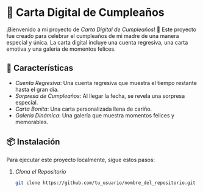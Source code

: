 # 🎉 Carta Digital de Cumpleaños

¡Bienvenido a mi proyecto de *Carta Digital de Cumpleaños*! 🎂 Este proyecto fue creado para celebrar el cumpleaños de mi madre de una manera especial y única. La carta digital incluye una cuenta regresiva, una carta emotiva y una galería de momentos felices.

## 🚀 Características

- *Cuenta Regresiva*: Una cuenta regresiva que muestra el tiempo restante hasta el gran día.
- *Sorpresa de Cumpleaños*: Al llegar la fecha, se revela una sorpresa especial.
- *Carta Bonita*: Una carta personalizada llena de cariño.
- *Galería Dinámica*: Una galería que muestra momentos felices y memorables.

## 📦 Instalación

Para ejecutar este proyecto localmente, sigue estos pasos:

1. *Clona el Repositorio*

   ```bash
   git clone https://github.com/tu_usuario/nombre_del_repositorio.git
